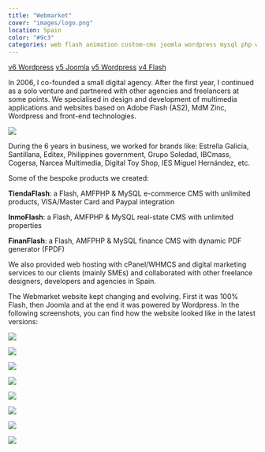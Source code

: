 ```yaml
---
title: "Webmarket"
cover: "images/logo.png"
location: Spain
color: "#9c3"
categories: web flash animation custom-cms joomla wordpress mysql php webmarket
---
```


<p class="align-center"><a class="btn" href="http://webmarket-v6.herokuapp.com" target="_blank">v6 Wordpress</a> <a class="btn" href="http://webmarket-joomla.herokuapp.com" target="_blank">v5 Joomla</a> <a class="btn" href="http://webmarket-wp.herokuapp.com" target="_blank">v5 Wordpress</a> <a class="btn" href="http://work.joanmira.com/webs/webmarket/v3/" target="_blank">v4 Flash</a></p>

In 2006, I co-founded a small digital agency. After the first year, I continued as a solo venture and partnered with other agencies and freelancers at some points. We specialised in design and development of multimedia applications and websites based on Adobe Flash (AS2), MdM Zinc, Wordpress and front-end technologies.

![](./images/1.jpg)

During the 6 years in business, we worked for brands like: Estrella Galicia, Santillana, Editex, Philippines government, Grupo Soledad, IBCmass, Cogersa, Narcea Multimedia, Digital Toy Shop, IES Miguel Hernández, etc.

Some of the bespoke products we created:

**TiendaFlash**: a Flash, AMFPHP & MySQL e-commerce CMS with unlimited products, VISA/Master Card and Paypal integration

**InmoFlash**: a Flash, AMFPHP & MySQL real-state CMS with unlimited properties

**FinanFlash**: a Flash, AMFPHP & MySQL finance CMS with dynamic PDF generator (FPDF)

We also provided web hosting with cPanel/WHMCS and digital marketing services to our clients (mainly SMEs) and collaborated with other freelance designers, developers and agencies in Spain.

The Webmarket website kept changing and evolving. First it was 100% Flash, then Joomla and at the end it was powered by Wordpress. In the following screenshots, you can find how the website looked like in the latest versions:

![](./images/7.jpg)

![](./images/8.jpg)

![](./images/9.jpg)

![](./images/2.jpg)

![](./images/3.jpg)

![](./images/4.jpg)

![](./images/5.jpg)

![](./images/6.jpg)
